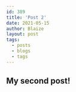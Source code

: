 ```yaml
---
id: 389
title: 'Post 2'
date: 2021-05-15
author: Blaize
layout: post
tags:
  - posts
  - blogs
  - tags
---
```

## My second post!